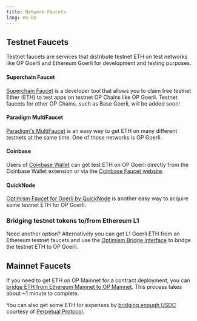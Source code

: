 ```yaml
---
title: Network Faucets 
lang: en-US
---
```


## Testnet Faucets
Testnet faucets are services that distribute testnet ETH on test networks like OP Goerli and Ethereum Goerli for development and testing purposes.

#### Superchain Faucet
[Superchain Faucet](https://app.optimism.io/faucet) is a developer tool that allows you to claim free testnet Ether (ETH) to test apps on testnet OP Chains like OP Goerli. Testnet faucets for other OP Chains, such as Base Goerli, will be added soon!

#### Paradigm MultiFaucet

[Paradigm's MultiFaucet](https://faucet.paradigm.xyz/) is an easy way to get ETH on many different testnets at the same time.
One of those networks is OP Goerli.

#### Coinbase

Users of [Coinbase Wallet](https://www.coinbase.com/wallet) can get test ETH on OP Goerli directly from the Coinbase Wallet extension or via the [Coinbase Faucet website](https://coinbase.com/faucets/optimism-goerli-faucet).

#### QuickNode

[Optimism Faucet for Goerli by QuickNode](https://faucet.quicknode.com/optimism/goerli) is another easy way to acquire
some testnet ETH for OP Goerli.

### Bridging testnet tokens to/from Ethereum L1
Need another option? Alternatively you can get L1 Goerli ETH from an Ethereum testnet faucets and use the [Optimism Bridge interface](https://app.optimism.io/bridge) to bridge the testnet ETH to OP Goerli.


## Mainnet Faucets

If you need to get ETH on OP Mainnet for a contract deployment, you can [bridge ETH from Ethereum Mainnet to OP Mainnet](https://app.optimism.io/bridge). This process takes about ~1 minute to complete.

You can also get some ETH for expenses by [bridging enough USDC](https://optifaucet.com/) courtesy of [Perpetual Protocol](https://perp.com/).
